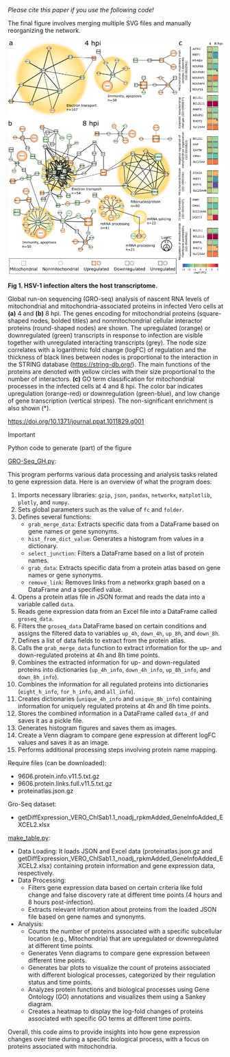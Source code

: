 *Please cite this paper if you use the following code!*

The final figure involves merging multiple SVG files and manually reorganizing the network.

![Figure 1, Low definition](https://github.com/leclercsimon74/2024_mito-HSV_paper/blob/main/Figure%201/Figure1_v2_LD.png)

**Fig 1. HSV-1 infection alters the host transcriptome.**

Global run-on sequencing (GRO-seq) analysis of nascent RNA levels of mitochondrial and mitochondria-associated proteins in infected Vero cells at **(a)** 4 and **(b)** 8 hpi. The genes encoding for mitochondrial proteins (square-shaped nodes, bolded titles) and nonmitochondrial cellular interactor proteins (round-shaped nodes) are shown. The upregulated (orange) or downregulated (green) transcripts in response to infection are visible together with unregulated interacting transcripts (grey). The node size correlates with a logarithmic fold change (logFC) of regulation and the thickness of black lines between nodes is proportional to the interaction in the STRING database (https://string-db.org/). The main functions of the proteins are denoted with yellow circles with their size proportional to the number of interactors. **(c)** GO term classification for mitochondrial processes in the infected cells at 4 and 8 hpi. The color bar indicates upregulation (orange-red) or downregulation (green-blue), and low change of gene transcription (vertical stripes). The non-significant enrichment is also shown (*).

https://doi.org/10.1371/journal.ppat.1011829.g001

> [!IMPORTANT]
> Python code to generate (part) of the figure

[GRO-Seq_GH.py](GRO-Seq_GH.py):

This program performs various data processing and analysis tasks related to gene expression data. Here is an overview of what the program does:

1. Imports necessary libraries: `gzip`, `json`, `pandas`, `networkx`, `matplotlib`, `plotly`, and `numpy`.
2. Sets global parameters such as the value of `fc` and `folder`.
3. Defines several functions:
   - `grab_merge_data`: Extracts specific data from a DataFrame based on gene names or gene synonyms.
   - `hist_from_dict_value`: Generates a histogram from values in a dictionary.
   - `select_junction`: Filters a DataFrame based on a list of protein names.
   - `grab_data`: Extracts specific data from a protein atlas based on gene names or gene synonyms.
   - `remove_link`: Removes links from a networkx graph based on a DataFrame and a specified value.
4. Opens a protein atlas file in JSON format and reads the data into a variable called `data`.
5. Reads gene expression data from an Excel file into a DataFrame called `groseq_data`.
6. Filters the `groseq_data` DataFrame based on certain conditions and assigns the filtered data to variables `up_4h`, `down_4h`, `up_8h`, and `down_8h`.
7. Defines a list of data fields to extract from the protein atlas.
8. Calls the `grab_merge_data` function to extract information for the up- and down-regulated proteins at 4h and 8h time points.
9. Combines the extracted information for up- and down-regulated proteins into dictionaries (`up_4h_info`, `down_4h_info`, `up_8h_info`, and `down_8h_info`).
10. Combines the information for all regulated proteins into dictionaries (`eight_h_info`, `for_h_info`, and `all_info`).
11. Creates dictionaries (`unique_4h_info` and `unique_8h_info`) containing information for uniquely regulated proteins at 4h and 8h time points.
12. Stores the combined information in a DataFrame called `data_df` and saves it as a pickle file.
13. Generates histogram figures and saves them as images.
14. Create a Venn diagram to compare gene expression at different logFC values and saves it as an image.
15. Performs additional processing steps involving protein name mapping.

Require files (can be downloaded):
- 9606.protein.info.v11.5.txt.gz
- 9606.protein.links.full.v11.5.txt.gz
- proteinatlas.json.gz

Gro-Seq dataset:
- getDiffExpression_VERO_ChlSab1.1_noadj_rpkmAdded_GeneInfoAdded_EXCEL2.xlsx

[make_table.py](make_table.py):

- Data Loading: It loads JSON and Excel data (proteinatlas.json.gz and getDiffExpression_VERO_ChlSab1.1_noadj_rpkmAdded_GeneInfoAdded_EXCEL2.xlsx) containing protein information and gene expression data, respectively.
- Data Processing:
   - Filters gene expression data based on certain criteria like fold change and false discovery rate at different time points (4 hours and 8 hours post-infection).
   - Extracts relevant information about proteins from the loaded JSON file based on gene names and synonyms.
- Analysis:
   - Counts the number of proteins associated with a specific subcellular location (e.g., Mitochondria) that are upregulated or downregulated at different time points.
   - Generates Venn diagrams to compare gene expression between different time points.
   - Generates bar plots to visualize the count of proteins associated with different biological processes, categorized by their regulation status and time points.
   - Analyzes protein functions and biological processes using Gene Ontology (GO) annotations and visualizes them using a Sankey diagram.
   - Creates a heatmap to display the log-fold changes of proteins associated with specific GO terms at different time points.

Overall, this code aims to provide insights into how gene expression changes over time during a specific biological process, with a focus on proteins associated with mitochondria.
